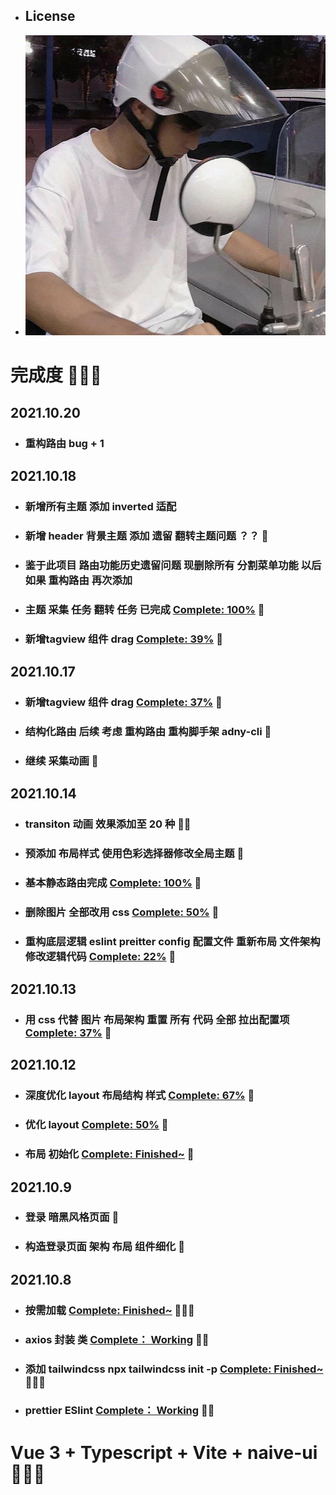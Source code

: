 - ## License
- ![Image text](assets/images/../../src/assets/images/avator.jpg)

# 完成度 🚀🚀🚀

## 2021.10.20

- ### 重构路由 bug + 1


## 2021.10.18

- ### 新增所有主题 添加 inverted 适配
- ### 新增 header 背景主题 添加 遗留 翻转主题问题 ？？ 🚀
- ### 鉴于此项目 路由功能历史遗留问题 现删除所有 分割菜单功能 以后 如果 重构路由 再次添加
- ### 主题 采集 任务 翻转 任务 已完成 [Complete: 100%](https://) 🚀
- ### 新增tagview 组件 drag  [Complete: 39%](https://) 🚀


## 2021.10.17

- ### 新增tagview 组件 drag  [Complete: 37%](https://) 🚀
- ### 结构化路由 后续 考虑 重构路由  重构脚手架 adny-cli 🚀
- ### 继续 采集动画 🚀
 
## 2021.10.14

- ### transiton 动画 效果添加至 20 种 🚀🚀
- ### 预添加 布局样式 使用色彩选择器修改全局主题 🚀
- ### 基本静态路由完成 [Complete: 100%](https://) 🚀
- ### 删除图片 全部改用 css [Complete: 50%](https://) 🚀
- ### 重构底层逻辑 eslint preitter config 配置文件 重新布局 文件架构 修改逻辑代码 [Complete: 22%](https://) 🚀

## 2021.10.13

- ### 用 css 代替 图片 布局架构 重置 所有 代码 全部 拉出配置项 [Complete: 37%](https://) 🚀 

## 2021.10.12

- ### 深度优化 layout 布局结构 样式 [Complete: 67%](https://) 🚀
- ### 优化 layout [Complete: 50%](https://) 🚀
- ### 布局 初始化 [Complete: Finished~](https://) 🚀

## 2021.10.9

- ### 登录 暗黑风格页面 🚀
- ### 构造登录页面 架构 布局 组件细化 🚀

## 2021.10.8

- ### 按需加载 [Complete: Finished~](https://) 🧑🏼‍🚀
- ### axios 封装 类 [Complete： Working](https://) 🧑🏼
- ### 添加 tailwindcss npx tailwindcss init -p [Complete: Finished~](https://) 🧑🏼‍🚀
- ### prettier ESlint [Complete： Working](https://) 🧑🏼

# Vue 3 + Typescript + Vite + naive-ui 🚀🚀🚀

<!-- This template should help get you started developing with Vue 3 and Typescript in Vite. The template uses Vue 3 `<script setup>` SFCs, check out the [script setup docs](https://v3.vuejs.org/api/sfc-script-setup.html#sfc-script-setup) to learn more.

## Recommended IDE Setup

- [VSCode](https://code.visualstudio.com/) + [Volar](https://marketplace.visualstudio.com/items?itemName=johnsoncodehk.volar)

## Type Support For `.vue` Imports in TS

Since TypeScript cannot handle type information for `.vue` imports, they are shimmed to be a generic Vue component type by default. In most cases this is fine if you don't really care about component prop types outside of templates. However, if you wish to get actual prop types in `.vue` imports (for example to get props validation when using manual `h(...)` calls), you can enable Volar's `.vue` type support plugin by running `Volar: Switch TS Plugin on/off` from VSCode command palette. -->
